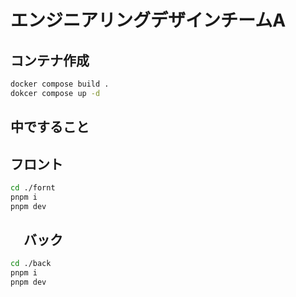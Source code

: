 # エンジニアリングデザインチームA

## コンテナ作成

```sh
docker compose build .
dokcer compose up -d
```

## 中ですること

## フロント

```sh
cd ./fornt 
pnpm i
pnpm dev
```

## 　バック

```sh
cd ./back
pnpm i
pnpm dev
```